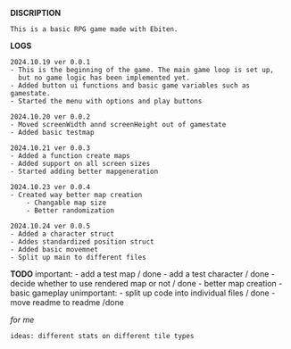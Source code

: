 **DISCRIPTION**

	This is a basic RPG game made with Ebiten.

**LOGS**

	2024.10.19 ver 0.0.1
	- This is the beginning of the game. The main game loop is set up,
	  but no game logic has been implemented yet.
	- Added button ui functions and basic game variables such as gamestate.
	- Started the menu with options and play buttons

	2024.10.20 ver 0.0.2
	- Moved screenWidth annd screenHeight out of gamestate
	- Added basic testmap

	2024.10.21 ver 0.0.3
	- Added a function create maps
	- Added support on all screen sizes
	- Started adding better mapgeneration

	2024.10.23 ver 0.0.4
	- Created way better map creation
		- Changable map size
		- Better randomization

	2024.10.24 ver 0.0.5
	- Added a character struct
	- Addes standardized position struct
	- Added basic movemnet
	- Split up main to different files

**TODO** 
	important:
		- add a test map  / done
		- add a test character / done
		- decide whether to use rendered map or not / done
		- better map creation 
        - basic gameplay
	unimportant:
		- split up code into individual files / done
		- move readme to readme /done


*for me*

	ideas: different stats on different tile types
